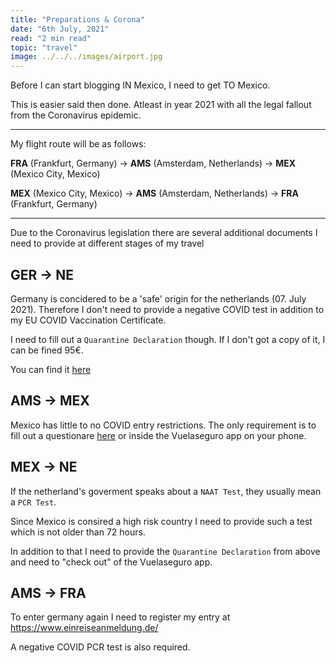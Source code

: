 ```yaml
---
title: "Preparations & Corona"
date: "6th July, 2021"
read: "2 min read"
topic: "travel"
image: ../../../images/airport.jpg
---
```


Before I can start blogging IN Mexico, I need to get TO Mexico.

This is easier said then done. Atleast in year 2021 with all the legal fallout from the Coronavirus epidemic.

---

My flight route will be as follows:

**FRA** (Frankfurt, Germany) -> **AMS** (Amsterdam, Netherlands) -> **MEX** (Mexico City, Mexico)

**MEX** (Mexico City, Mexico) -> **AMS** (Amsterdam, Netherlands) -> **FRA** (Frankfurt, Germany)

---

Due to the Coronavirus legislation there are several additional documents I need to provide at different stages of my travel

## GER -> NE

Germany is concidered to be a 'safe' origin for the netherlands (07. July 2021). Therefore I don't need to provide a negative COVID test in addition to my EU COVID Vaccination Certificate.

I need to fill out a `Quarantine Declaration` though. If I don't got a copy of it, I can be fined 95€.

You can find it [here](https://www.government.nl/topics/coronavirus-covid-19/documents/publications/2021/05/26/quarantine-declaration
)

## AMS -> MEX

Mexico has little to no COVID entry restrictions.
The only requirement is to fill out a questionare [here](https://www.vuelaseguro.com) or inside the Vuelaseguro app on your phone.

## MEX -> NE

If the netherland's goverment speaks about a `NAAT Test`, they usually mean a `PCR Test`.

Since Mexico is consired a high risk country I need to provide such a test which is not older than 72 hours.

In addition to that I need to provide the `Quarantine Declaration` from above and need to "check out" of the Vuelaseguro app.

## AMS -> FRA

To enter germany again I need to register my entry at <https://www.einreiseanmeldung.de/>

A negative COVID PCR test is also required.

